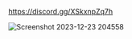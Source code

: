 https://discord.gg/XSkxnpZq7h





![Screenshot 2023-12-23 204558](https://github.com/BBk44/re/assets/131423625/bc5aee33-4e82-4537-ad6d-4942c7c12287)
